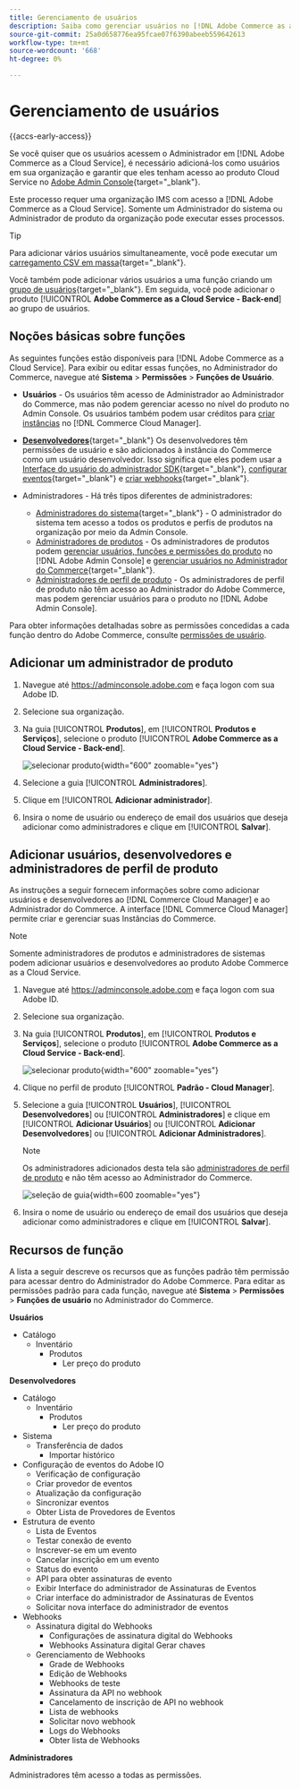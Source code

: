 ```yaml
---
title: Gerenciamento de usuários
description: Saiba como gerenciar usuários no [!DNL Adobe Commerce as a Cloud Service].
source-git-commit: 25a0d658776ea95fcae07f6390abeeb559642613
workflow-type: tm+mt
source-wordcount: '668'
ht-degree: 0%

---
```


# Gerenciamento de usuários

{{accs-early-access}}

Se você quiser que os usuários acessem o Administrador em [!DNL Adobe Commerce as a Cloud Service], é necessário adicioná-los como usuários em sua organização e garantir que eles tenham acesso ao produto Cloud Service no [Adobe Admin Console](https://adminconsole.adobe.com){target="_blank"}.

Este processo requer uma organização IMS com acesso a [!DNL Adobe Commerce as a Cloud Service]. Somente um Administrador do sistema ou Administrador de produto da organização pode executar esses processos.

>[!TIP]
>
>Para adicionar vários usuários simultaneamente, você pode executar um [carregamento CSV em massa](https://helpx.adobe.com/br/enterprise/using/bulk-upload-users.html){target="_blank"}.
> 
> Você também pode adicionar vários usuários a uma função criando um [grupo de usuários](https://helpx.adobe.com/br/enterprise/using/user-groups.html){target="_blank"}. Em seguida, você pode adicionar o produto [!UICONTROL **Adobe Commerce as a Cloud Service - Back-end**] ao grupo de usuários.

## Noções básicas sobre funções

As seguintes funções estão disponíveis para [!DNL Adobe Commerce as a Cloud Service]. Para exibir ou editar essas funções, no Administrador do Commerce, navegue até **Sistema** > **Permissões** > **Funções de Usuário**.

* **Usuários** - Os usuários têm acesso de Administrador ao Administrador do Commerce, mas não podem gerenciar acesso no nível do produto no Admin Console. Os usuários também podem usar créditos para [criar instâncias](./getting-started.md#create-an-instance) no [!DNL Commerce Cloud Manager].

* [**Desenvolvedores**](https://helpx.adobe.com/br/enterprise/using/manage-developers.html#Adddevelopers){target="_blank"} Os desenvolvedores têm permissões de usuário e são adicionados à instância do Commerce como um usuário desenvolvedor. Isso significa que eles podem usar a [Interface do usuário do administrador SDK](https://developer.adobe.com/commerce/extensibility/admin-ui-sdk/){target="_blank"}, [configurar eventos](https://developer.adobe.com/commerce/extensibility/events/){target="_blank"} e [criar webhooks](https://developer.adobe.com/commerce/extensibility/webhooks/){target="_blank"}.

* Administradores - Há três tipos diferentes de administradores:
   * [Administradores do sistema](https://helpx.adobe.com/br/enterprise/using/admin-roles.html){target="_blank"} - O administrador do sistema tem acesso a todos os produtos e perfis de produtos na organização por meio da Admin Console.
   * [Administradores de produtos](#add-a-product-admin) - Os administradores de produtos podem [gerenciar usuários, funções e permissões do produto](#add-users-and-admins) no [!DNL Adobe Admin Console] e [gerenciar usuários no Administrador do Commerce](https://experienceleague.adobe.com/pt-br/docs/commerce-admin/systems/user-accounts/permissions-users-all#create-a-user){target="_blank"}.
   * [Administradores de perfil de produto](#add-users-developers-and-product-profile-admins) - Os administradores de perfil de produto não têm acesso ao Administrador do Adobe Commerce, mas podem gerenciar usuários para o produto no [!DNL Adobe Admin Console].

Para obter informações detalhadas sobre as permissões concedidas a cada função dentro do Adobe Commerce, consulte [permissões de usuário](#user-permissions).

## Adicionar um administrador de produto

1. Navegue até https://adminconsole.adobe.com e faça logon com sua Adobe ID.

1. Selecione sua organização.

1. Na guia [!UICONTROL **Produtos**], em [!UICONTROL **Produtos e Serviços**], selecione o produto [!UICONTROL **Adobe Commerce as a Cloud Service - Back-end**].

   ![selecionar produto](./assets/backend.png){width="600" zoomable="yes"}

1. Selecione a guia [!UICONTROL **Administradores**].

1. Clique em [!UICONTROL **Adicionar administrador**].

1. Insira o nome de usuário ou endereço de email dos usuários que deseja adicionar como administradores e clique em [!UICONTROL **Salvar**].

## Adicionar usuários, desenvolvedores e administradores de perfil de produto

As instruções a seguir fornecem informações sobre como adicionar usuários e desenvolvedores ao [!DNL Commerce Cloud Manager] e ao Administrador do Commerce. A interface [!DNL Commerce Cloud Manager] permite criar e gerenciar suas Instâncias do Commerce.

>[!NOTE]
>
>Somente administradores de produtos e administradores de sistemas podem adicionar usuários e desenvolvedores ao produto Adobe Commerce as a Cloud Service.

1. Navegue até https://adminconsole.adobe.com e faça logon com sua Adobe ID.

1. Selecione sua organização.

1. Na guia [!UICONTROL **Produtos**], em [!UICONTROL **Produtos e Serviços**], selecione o produto [!UICONTROL **Adobe Commerce as a Cloud Service - Back-end**].

   ![selecionar produto](./assets/backend.png){width="600" zoomable="yes"}

1. Clique no perfil de produto [!UICONTROL **Padrão - Cloud Manager**].

1. Selecione a guia [!UICONTROL **Usuários**], [!UICONTROL **Desenvolvedores**] ou [!UICONTROL **Administradores**] e clique em [!UICONTROL **Adicionar Usuários**] ou [!UICONTROL **Adicionar Desenvolvedores**] ou [!UICONTROL **Adicionar Administradores**].

   >[!NOTE]
   >
   >Os administradores adicionados desta tela são [administradores de perfil de produto](#understanding-roles) e não têm acesso ao Administrador do Commerce.

   ![seleção de guia](./assets/tab-select.png){width=600 zoomable=&quot;yes&quot;}

1. Insira o nome de usuário ou endereço de email dos usuários que deseja adicionar como administradores e clique em [!UICONTROL **Salvar**].

## Recursos de função

A lista a seguir descreve os recursos que as funções padrão têm permissão para acessar dentro do Administrador do Adobe Commerce. Para editar as permissões padrão para cada função, navegue até **Sistema** > **Permissões** > **Funções de usuário** no Administrador do Commerce.

**Usuários**

* Catálogo
   * Inventário
      * Produtos
         * Ler preço do produto

**Desenvolvedores**

* Catálogo
   * Inventário
      * Produtos
         * Ler preço do produto
* Sistema
   * Transferência de dados
      * Importar histórico
* Configuração de eventos do Adobe IO
   * Verificação de configuração
   * Criar provedor de eventos
   * Atualização da configuração
   * Sincronizar eventos
   * Obter Lista de Provedores de Eventos
* Estrutura de evento
   * Lista de Eventos
   * Testar conexão de evento
   * Inscrever-se em um evento
   * Cancelar inscrição em um evento
   * Status do evento
   * API para obter assinaturas de evento
   * Exibir Interface do administrador de Assinaturas de Eventos
   * Criar interface do administrador de Assinaturas de Eventos
   * Solicitar nova interface do administrador de eventos
* Webhooks
   * Assinatura digital do Webhooks
      * Configurações de assinatura digital do Webhooks
      * Webhooks Assinatura digital Gerar chaves
   * Gerenciamento de Webhooks
      * Grade de Webhooks
      * Edição de Webhooks
      * Webhooks de teste
      * Assinatura da API no webhook
      * Cancelamento de inscrição de API no webhook
      * Lista de webhooks
      * Solicitar novo webhook
      * Logs do Webhooks
      * Obter lista de Webhooks

**Administradores**

Administradores têm acesso a todas as permissões.
